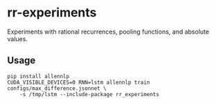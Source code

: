 # rr-experiments
Experiments with rational recurrences, pooling functions, and absolute values.

## Usage

```shell
pip install allennlp
CUDA_VISIBLE_DEVICES=0 RNN=lstm allennlp train configs/max_difference.jsonnet \
    -s /tmp/lstm --include-package rr_experiments
```